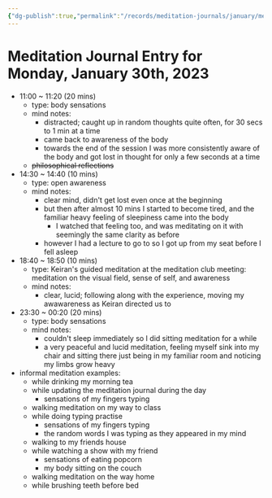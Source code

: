 ```yaml
---
{"dg-publish":true,"permalink":"/records/meditation-journals/january/meditation-journal-for-2023-01-30/","tags":["type/meditation-journal-entry info/phil-384/meditation-journal-entry"]}
---
```



# Meditation Journal Entry for Monday, January 30th, 2023

- 11:00 ~ 11:20 (20 mins)
	- type: body sensations
	- mind notes:
		- distracted; caught up in random thoughts quite often, for 30 secs to 1 min at a time
		- came back to awareness of the body
		- towards the end of the session I was more consistently aware of the body and got lost in thought for only a few seconds at a time
	- ~~philosophical reflections~~
- 14:30 ~ 14:40 (10 mins)
	- type: open awareness
	- mind notes:
		- clear mind, didn't get lost even once at the beginning
		- but then after almost 10 mins I started to become tired, and the familiar heavy feeling of sleepiness came into the body
			- I watched that feeling too, and was meditating on it with seemingly the same clarity as before
		- however I had a lecture to go to so I got up from my seat before I fell asleep
- 18:40 ~ 18:50 (10 mins)
	- type: Keiran's guided meditation at the meditation club meeting: meditation on the visual field, sense of self, and awareness
	- mind notes:
		- clear, lucid; following along with the experience, moving my awawareness as Keiran directed us to
- 23:30 ~ 00:20 (20 mins)
	- type: body sensations
	- mind notes:
		- couldn't sleep immediately so I did sitting meditation for a while
		- a very peaceful and lucid meditation, feeling myself sink into my chair and sitting there just being in my familiar room and noticing my limbs grow heavy
- informal meditation examples:
	- while drinking my morning tea
	- while updating the meditation journal during the day
		- sensations of my fingers typing
	- walking meditation on my way to class
	- while doing typing practise
		- sensations of my fingers typing
		- the random words I was typing as they appeared in my mind
	- walking to my friends house
	- while watching a show with my friend
		- sensations of eating popcorn
		- my body sitting on the couch
	- walking meditation on the way home
	- while brushing teeth before bed